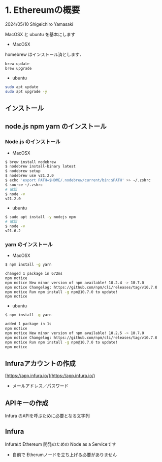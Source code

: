 # 1. Ethereumの概要

2024/05/10
Shigeichiro Yamasaki



MacOSX と ubuntu を基本にします

* MacOSX 

homebrew はインストール済とします．
```bash
brew update
brew upgrade
```

* ubuntu

```bash
sudo apt update
sudo apt upgrade -y
```


## インストール


## node.js npm yarn のインストール

### Node.js のインストール

* MacOSX 

```bash
$ brew install nodebrew
$ nodebrew install-binary latest
$ nodebrew setup
$ nodebrew use v21.2.0
$ echo 'export PATH=$HOME/.nodebrew/current/bin:$PATH' >> ~/.zshrc
$ source ~/.zshrc
# 確認
$ node -v
v21.2.0
```

* ubuntu

```bash
$ sudo apt install -y nodejs npm
# 確認
$ node -v
v21.6.2
```


### yarn のインストール

* MacOSX 

```bash
$ npm install -g yarn

changed 1 package in 672ms
npm notice 
npm notice New minor version of npm available! 10.2.4 -> 10.7.0
npm notice Changelog: https://github.com/npm/cli/releases/tag/v10.7.0
npm notice Run npm install -g npm@10.7.0 to update!
npm notice 
```

* ubuntu

```bash
$ npm install -g yarn

added 1 package in 1s
npm notice 
npm notice New minor version of npm available! 10.2.5 -> 10.7.0
npm notice Changelog: https://github.com/npm/cli/releases/tag/v10.7.0
npm notice Run npm install -g npm@10.7.0 to update!
npm notice 
```

## Infuraアカウントの作成

[https://app.infura.io/](https://app.infura.io/)

* メールアドレス／パスワード

## APIキーの作成

Infura のAPIを呼ぶために必要となる文字列



## Infura


Infuraは Ethereum 開発のための Node as a Serviceです
* 自前で Etherumノードを立ち上げる必要がありません
